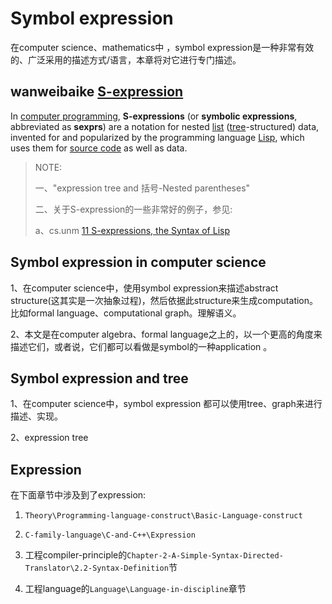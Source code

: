 # Symbol expression

在computer science、mathematics中 ，symbol expression是一种非常有效的、广泛采用的描述方式/语言，本章将对它进行专门描述。



## wanweibaike [S-expression](https://en.wanweibaike.com/wiki-S-expression)

In [computer programming](https://en.wanweibaike.com/wiki-Computer_programming), **S-expressions** (or **symbolic expressions**, abbreviated as **sexprs**) are a notation for nested [list](https://en.wanweibaike.com/wiki-List_(computing)) ([tree](https://en.wanweibaike.com/wiki-Tree_(data_structure))-structured) data, invented for and popularized by the programming language [Lisp](https://en.wanweibaike.com/wiki-Lisp_(programming_language)), which uses them for [source code](https://en.wanweibaike.com/wiki-Source_code) as well as data. 

> NOTE: 
>
> 一、"expression tree and 括号-Nested parentheses"
>
> 二、关于S-expression的一些非常好的例子，参见:
>
> a、cs.unm [11 S-expressions, the Syntax of Lisp](https://www.cs.unm.edu/~luger/ai-final2/LISP/CH%2011_S-expressions,%20The%20Syntax%20of%20Lisp.pdf)
>
> 

## Symbol expression in computer science

1、在computer science中，使用symbol expression来描述abstract structure(这其实是一次抽象过程)，然后依据此structure来生成computation。比如formal language、computational graph。理解语义。

2、本文是在computer algebra、formal language之上的，以一个更高的角度来描述它们，或者说，它们都可以看做是symbol的一种application 。



## Symbol expression and tree

1、在computer science中，symbol expression 都可以使用tree、graph来进行描述、实现。

2、expression tree



## Expression

在下面章节中涉及到了expression:

1) `Theory\Programming-language-construct\Basic-Language-construct`

2) `C-family-language\C-and-C++\Expression`

3) 工程compiler-principle的`Chapter-2-A-Simple-Syntax-Directed-Translator\2.2-Syntax-Definition`节

4) 工程language的`Language\Language-in-discipline`章节

